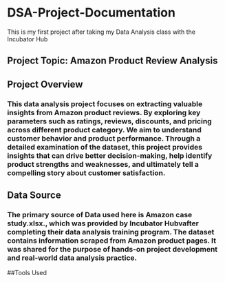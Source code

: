 # DSA-Project-Documentation
This is my first project after taking my Data Analysis class with the Incubator Hub

## Project Topic: Amazon Product Review Analysis

## Project Overview
### This data analysis project focuses on extracting valuable insights from Amazon product reviews. By exploring key parameters such as ratings, reviews, discounts, and pricing across different product category. We aim to understand customer behavior and product performance. Through a detailed examination of the dataset, this project provides insights that can drive better decision-making, help identify product strengths and weaknesses, and ultimately tell a compelling story about customer satisfaction. 

## Data Source
### The primary source of Data used here is Amazon case study.xlsx., which was provided by Incubator Hubvafter completing their data analysis training program. The dataset contains information scraped from Amazon product pages. It was shared for the purpose of hands-on project development and real-world data analysis practice.

##Tools Used
